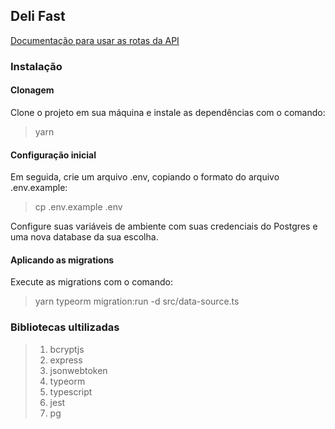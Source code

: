 	
<h2>Deli Fast</h2>

<a href="https://doc-deli-fast.vercel.app/" target="_blank">Documentação para usar as rotas da API</a>


<h3>Instalação</h3>

<h4>Clonagem</h4>

<p>Clone o projeto em sua máquina e instale as dependências com o comando:</p>

> yarn

<h4>Configuração inicial</h4>

<p>Em seguida, crie um arquivo .env, copiando o formato do arquivo .env.example:</p>

>cp .env.example .env

<p>Configure suas variáveis de ambiente com suas credenciais do Postgres e uma nova database da sua escolha.</p>

<h4>Aplicando as migrations</h4>

<p>Execute as migrations com o comando:</p>

>yarn typeorm migration:run -d src/data-source.ts

<h3>Bibliotecas ultilizadas</h3>

><ol>
>
><li>bcryptjs</li>
>
><li>express</li>
>
><li>jsonwebtoken</li>
>
><li>typeorm</li>
>
><li>typescript</li>
>
><li>jest</li>
>
><li>pg</li>
>
></ol>